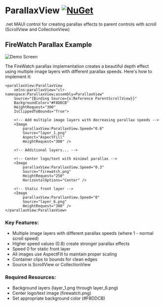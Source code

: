 # ParallaxView [![NuGet](https://img.shields.io/nuget/v/ParallaxView.svg?label=NuGet)](https://www.nuget.org/packages/ParallaxView/)

.net MAUI control for creating parallax effects to parent controls with scroll (ScrollView and CollectionView)
## FireWatch Parallax Example

![Demo Screen](https://github.com/kolodiichyk/ParallaxView/blob/main/screenshots/demo.gif)

The FireWatch parallax implementation creates a beautiful depth effect using multiple image layers with different parallax speeds. Here's how to implement it:

```xaml
<parallaxView:ParallaxView 
    xmlns:parallaxView="clr-namespace:ParallaxView;assembly=ParallaxView"
    Source="{Binding Source={x:Reference ParentScrollView}}"
    BackgroundColor="#F8DDCB"
    HeightRequest="300"
    IsClippedToBounds="True">
    
    <!-- Add multiple image layers with decreasing parallax speeds -->
    <Image 
        parallaxView:ParallaxView.Speed="0.8"
        Source="layer_1.png"
        Aspect="AspectFill"
        HeightRequest="300" />
    
    <!-- Additional layers... -->
    
    <!-- Center logo/text with minimal parallax -->
    <Image 
        parallaxView:ParallaxView.Speed="0.3"
        Source="firewatch.png"
        HeightRequest="250"
        HorizontalOptions="Center" />
        
    <!-- Static front layer -->
    <Image 
        parallaxView:ParallaxView.Speed="0"
        Source="layer_6.png"
        HeightRequest="300" />
</parallaxView:ParallaxView>
```

### Key Features:
- Multiple image layers with different parallax speeds (where 1 - normal scroll speed)
- Higher speed values (0.8) create stronger parallax effects
- Speed 0 for static front layer
- All images use AspectFill to maintain proper scaling
- Container clips to bounds for clean edges
- Source is ScrollView or CollectionView

### Required Resources:
- Background layers (layer_1.png through layer_6.png)
- Center logo/text image (firewatch.png)
- Set appropriate background color (#F8DDCB)


